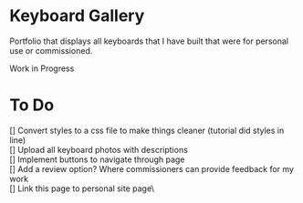 # Keyboard Gallery
Portfolio that displays all keyboards that I have built that were for personal use or commissioned.

Work in Progress

# To Do
[] Convert styles to a css file to make things cleaner (tutorial did styles in line)\
[] Upload all keyboard photos with descriptions\
[] Implement buttons to navigate through page\
[] Add a review option? Where commissioners can provide feedback for my work\
[] Link this page to personal site page\